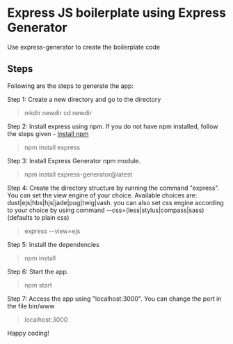 # Express JS boilerplate using Express Generator

Use express-generator to create the boilerplate code 

##  Steps

Following are the steps to generate the app:

Step 1: Create a new directory and go to the directory
> mkdir newdir
> cd newdir

Step 2: Install express using npm. If you do not have npm installed, follow the steps given - 
[Install npm](https://docs.npmjs.com/downloading-and-installing-node-js-and-npm)
> npm install express

Step 3: Install Express Generator npm module. 
> npm install express-generator@latest

Step 4: Create the directory structure by running the command "express". You can set the view engine of your choice. Available choices are: dust|ejs|hbs|hjs|jade|pug|twig|vash. you can also set css engine according to your choice by using command --css=(less|stylus|compass|sass) (defaults to plain css)
> express --view=ejs
 
Step 5: Install the dependencies
> npm install

Step 6: Start the app. 
> npm start

Step 7: Access the app using "localhost:3000". You can change the port in the file bin/www
> localhost:3000

Happy coding!

